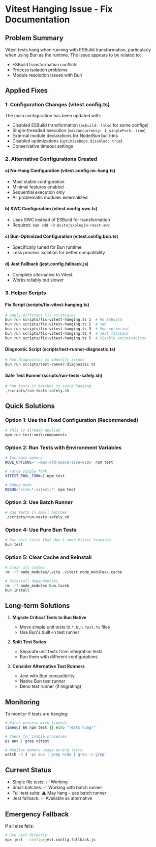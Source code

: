 # Vitest Hanging Issue - Fix Documentation

## Problem Summary
Vitest tests hang when running with ESBuild transformation, particularly when using Bun as the runtime. The issue appears to be related to:
- ESBuild transformation conflicts
- Process isolation problems
- Module resolution issues with Bun

## Applied Fixes

### 1. Configuration Changes (vitest.config.ts)
The main configuration has been updated with:
- Disabled ESBuild transformation (`esbuild: false` for some configs)
- Single-threaded execution (`maxConcurrency: 1`, `singleFork: true`)
- External module declarations for Node/Bun built-ins
- Disabled optimizations (`optimizeDeps.disabled: true`)
- Conservative timeout settings

### 2. Alternative Configurations Created

#### a) No-Hang Configuration (vitest.config.no-hang.ts)
- Most stable configuration
- Minimal features enabled
- Sequential execution only
- All problematic modules externalized

#### b) SWC Configuration (vitest.config.swc.ts)
- Uses SWC instead of ESBuild for transformation
- Requires: `bun add -D @vitejs/plugin-react-swc`

#### c) Bun-Optimized Configuration (vitest.config.bun.ts)
- Specifically tuned for Bun runtime
- Less process isolation for better compatibility

#### d) Jest Fallback (jest.config.fallback.js)
- Complete alternative to Vitest
- Works reliably but slower

### 3. Helper Scripts

#### Fix Script (scripts/fix-vitest-hanging.ts)
```bash
# Apply different fix strategies
bun run scripts/fix-vitest-hanging.ts 1  # No ESBuild
bun run scripts/fix-vitest-hanging.ts 2  # SWC
bun run scripts/fix-vitest-hanging.ts 3  # Bun-optimized
bun run scripts/fix-vitest-hanging.ts 4  # Jest fallback
bun run scripts/fix-vitest-hanging.ts 5  # Disable optimizations
```

#### Diagnostic Script (scripts/test-runner-diagnostic.ts)
```bash
# Run diagnostics to identify issues
bun run scripts/test-runner-diagnostic.ts
```

#### Safe Test Runner (scripts/run-tests-safely.sh)
```bash
# Run tests in batches to avoid hanging
./scripts/run-tests-safely.sh
```

## Quick Solutions

### Option 1: Use the Fixed Configuration (Recommended)
```bash
# This is already applied
npm run test:unit:components
```

### Option 2: Run Tests with Environment Variables
```bash
# Increase memory
NODE_OPTIONS='--max-old-space-size=8192' npm test

# Force single fork
VITEST_POOL_FORK=1 npm test

# Debug mode
DEBUG='vite:*,vitest:*' npm test
```

### Option 3: Use Batch Runner
```bash
# Run tests in small batches
./scripts/run-tests-safely.sh
```

### Option 4: Use Pure Bun Tests
```bash
# For unit tests that don't need Vitest features
bun test
```

### Option 5: Clear Cache and Reinstall
```bash
# Clear all caches
rm -rf node_modules/.vite .vitest node_modules/.cache

# Reinstall dependencies
rm -rf node_modules bun.lockb
bun install
```

## Long-term Solutions

1. **Migrate Critical Tests to Bun Native**
   - Move simple unit tests to `*.bun.test.ts` files
   - Use Bun's built-in test runner

2. **Split Test Suites**
   - Separate unit tests from integration tests
   - Run them with different configurations

3. **Consider Alternative Test Runners**
   - Jest with Bun compatibility
   - Native Bun test runner
   - Deno test runner (if migrating)

## Monitoring

To monitor if tests are hanging:
```bash
# Watch process with timeout
timeout 60 npm test || echo "Tests hung!"

# Check for zombie processes
ps aux | grep vitest

# Monitor memory usage during tests
watch -n 1 'ps aux | grep node | grep -v grep'
```

## Current Status
- Single file tests: ✅ Working
- Small batches: ✅ Working with batch runner
- Full test suite: ⚠️  May hang - use batch runner
- Jest fallback: ✅ Available as alternative

## Emergency Fallback
If all else fails:
```bash
# Use Jest directly
npx jest --config=jest.config.fallback.js
```